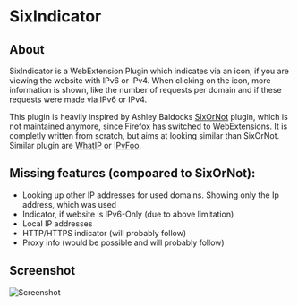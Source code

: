 # SixIndicator

## About

SixIndicator is a WebExtension Plugin which indicates via an icon, if you are viewing the website with IPv6 or IPv4.
When clicking on the icon, more information is shown, like the number of requests per domain and if these requests were made via IPv6 or IPv4.

This plugin is heavily inspired by Ashley Baldocks [SixOrNot](http://ashley.baldock.me/sixornot/) plugin, which is not maintained anymore, since Firefox has switched to WebExtensions.
It is completly written from scratch, but aims at looking similar than SixOrNot.
Similar plugin are [WhatIP](https://github.com/aoikeiichi/WebExt-WhatIP) or [IPvFoo](https://github.com/pmarks-net/ipvfoo).

## Missing features (compoared to SixOrNot):

* Looking up other IP addresses for used domains. Showing only the Ip address, which was used
* Indicator, if website is IPv6-Only (due to above limitation)
* Local IP addresses
* HTTP/HTTPS indicator (will probably follow)
* Proxy info (would be possible and will probably follow)

## Screenshot
![Screenshot](/SixIndicatorScreen1.png.png?raw=true)